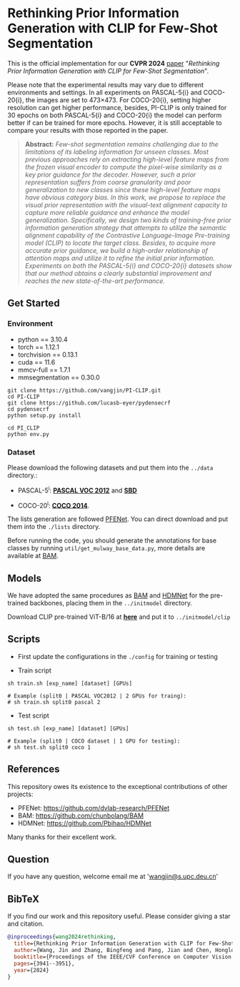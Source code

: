 # Rethinking Prior Information Generation with CLIP for Few-Shot Segmentation

This is the official implementation for our **CVPR 2024** [paper](https://arxiv.org/abs/2405.08458) "*Rethinking Prior Information Generation with CLIP for Few-Shot Segmentation*".

Please note that the experimental results may vary due to different environments and settings. In all experiments on
PASCAL-5{i} and COCO-20{i}, the images are set to 473×473. For COCO-20{i}, setting higher resolution can get higher performance, besides, PI-CLIP is only trained for 30 epochs
on both PASCAL-5{i} and COCO-20{i} the model can perform better if can be trained for more epochs. However, it is still acceptable to compare your results with those reported in the paper.



> **Abstract:** *Few-shot segmentation remains challenging due to the limitations of its labeling information for unseen classes. Most previous approaches rely on extracting high-level feature maps from the frozen visual encoder to compute the pixel-wise similarity as a key prior guidance for the decoder. However, such a prior representation suffers from coarse granularity and poor generalization to new classes since these high-level feature maps have obvious category bias. In this work, we propose to replace the visual prior representation with the visual-text alignment capacity to capture more reliable guidance and enhance the model generalization. Specifically, we design two kinds of training-free prior information generation strategy that attempts to utilize the semantic alignment capability of the Contrastive Language-Image Pre-training model (CLIP) to locate the target class. Besides, to acquire more accurate prior guidance, we build a high-order relationship of attention maps and utilize it to refine the initial prior information. Experiments on both the PASCAL-5{i} and COCO-20{i} datasets show that our method obtains a clearly substantial improvement and reaches the new state-of-the-art performance.*


## Get Started

### Environment

- python == 3.10.4
- torch == 1.12.1
- torchvision == 0.13.1
- cuda == 11.6
- mmcv-full == 1.7.1
- mmsegmentation == 0.30.0

```
git clone https://github.com/vangjin/PI-CLIP.git
cd PI-CLIP
git clone https://github.com/lucasb-eyer/pydensecrf
cd pydensecrf
python setup.py install

cd PI_CLIP
python env.py
```



### Dataset
Please download the following datasets and put them into the `../data` directory.:

+ PASCAL-5<sup>i</sup>: [**PASCAL VOC 2012**](http://host.robots.ox.ac.uk/pascal/VOC/voc2012/) and [**SBD**](http://home.bharathh.info/pubs/codes/SBD/download.html)

+ COCO-20<sup>i</sup>: [**COCO 2014**](https://cocodataset.org/#download).

The lists generation are followed [PFENet](https://github.com/dvlab-research/PFENet). You can direct download and put them into the `./lists` directory.

 Before running the code, you should generate the annotations for base classes by running `util/get_mulway_base_data.py`, more details are available at [BAM](https://github.com/chunbolang/BAM).
## Models

We have adopted the same procedures as [BAM](https://github.com/chunbolang/BAM) and [HDMNet](https://github.com/Pbihao/HDMNet) for the pre-trained backbones, placing them in the `../initmodel` directory. 

Download CLIP pre-trained ViT-B/16 at [**here**](https://openaipublic.azureedge.net/clip/models/5806e77cd80f8b59890b7e101eabd078d9fb84e6937f9e85e4ecb61988df416f/ViT-B-16.pt) and put it to `../initmodel/clip`


## Scripts
- First update the configurations in the `./config` for training or testing

- Train script
```
sh train.sh [exp_name] [dataset] [GPUs]

# Example (split0 | PASCAL VOC2012 | 2 GPUs for traing):
# sh train.sh split0 pascal 2
```
- Test script
```
sh test.sh [exp_name] [dataset] [GPUs]

# Example (split0 | COCO dataset | 1 GPU for testing):
# sh test.sh split0 coco 1
```

## References

This repository owes its existence to the exceptional contributions of other projects:

* PFENet: https://github.com/dvlab-research/PFENet
* BAM: https://github.com/chunbolang/BAM
* HDMNet: https://github.com/Pbihao/HDMNet

Many thanks for their excellent work.

## Question
If you have any question, welcome email me at 'wangjin@s.upc.deu.cn'


## BibTeX

If you find our work and this repository useful. Please consider giving a star and citation.

```bibtex
@inproceedings{wang2024rethinking,
  title={Rethinking Prior Information Generation with CLIP for Few-Shot Segmentation},
  author={Wang, Jin and Zhang, Bingfeng and Pang, Jian and Chen, Honglong and Liu, Weifeng},
  booktitle={Proceedings of the IEEE/CVF Conference on Computer Vision and Pattern Recognition},
  pages={3941--3951},
  year={2024}
}
```



